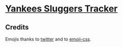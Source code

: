 # [Yankees Sluggers Tracker](http://interactive.nydailynews.com/project/yankees-sluggers-tracker/)

## Credits

Emojis thanks to [twitter](http://twitter.github.io/twemoji/2/test/preview.html) and to [emoji-css](https://github.com/afeld/emoji-css).
